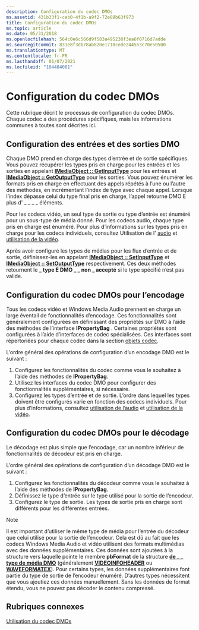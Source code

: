 ```yaml
---
description: Configuration du codec DMOs
ms.assetid: 431b33f1-ceb0-4f1b-a9f2-72e88b63f973
title: Configuration du codec DMOs
ms.topic: article
ms.date: 05/31/2018
ms.openlocfilehash: 564c0e6c566d9f583a495238f3ea6f0716d7adde
ms.sourcegitcommit: 831e8f3db78ab820e1710cede244553c70e50500
ms.translationtype: MT
ms.contentlocale: fr-FR
ms.lasthandoff: 01/07/2021
ms.locfileid: "104484081"
---
```

# <a name="configuring-codec-dmos"></a>Configuration du codec DMOs

Cette rubrique décrit le processus de configuration du codec DMOs. Chaque codec a des procédures spécifiques, mais les informations communes à toutes sont décrites ici.

## <a name="configuring-dmo-inputs-and-outputs"></a>Configuration des entrées et des sorties DMO

Chaque DMO prend en charge des types d’entrée et de sortie spécifiques. Vous pouvez récupérer les types pris en charge pour les entrées et les sorties en appelant [**IMediaObject :: GetInputType**](/previous-versions/windows/desktop/api/mediaobj/nf-mediaobj-imediaobject-getinputtype) pour les entrées et [**IMediaObject :: GetOutputType**](/previous-versions/windows/desktop/api/mediaobj/nf-mediaobj-imediaobject-getoutputtype) pour les sorties. Vous pouvez énumérer les formats pris en charge en effectuant des appels répétés à l’une ou l’autre des méthodes, en incrémentant l’index de type avec chaque appel. Lorsque l’index dépasse celui du type final pris en charge, l’appel retourne DMO E plus d' \_ \_ \_ \_ éléments.

Pour les codecs vidéo, un seul type de sortie ou type d’entrée est énuméré pour un sous-type de média donné. Pour les codecs audio, chaque type pris en charge est énuméré. Pour plus d’informations sur les types pris en charge pour les codecs individuels, consultez Utilisation de l' [audio](workingwithaudio.md) et [utilisation de la vidéo](workingwithvideo.md).

Après avoir configuré les types de médias pour les flux d’entrée et de sortie, définissez-les en appelant [**IMediaObject :: SetInputType**](/previous-versions/windows/desktop/api/mediaobj/nf-mediaobj-imediaobject-setinputtype) et [**IMediaObject :: SetOutputType**](/previous-versions/windows/desktop/api/mediaobj/nf-mediaobj-imediaobject-setoutputtype) respectivement. Ces deux méthodes retournent le **\_ type E DMO \_ \_ non \_ accepté** si le type spécifié n’est pas valide.

## <a name="configuring-the-codec-dmos-for-encoding"></a>Configuration du codec DMOs pour l’encodage

Tous les codecs vidéo et Windows Media Audio prennent en charge un large éventail de fonctionnalités d’encodage. Ces fonctionnalités sont généralement configurées en définissant des propriétés sur DMO à l’aide des méthodes de l’interface **IPropertyBag** . Certaines propriétés sont configurées à l’aide d’interfaces de codec spécialisées. Ces interfaces sont répertoriées pour chaque codec dans la section [objets codec](codecobjects.md).

L’ordre général des opérations de configuration d’un encodage DMO est le suivant :

1.  Configurez les fonctionnalités du codec comme vous le souhaitez à l’aide des méthodes de **IPropertyBag**.
2.  Utilisez les interfaces du codec DMO pour configurer des fonctionnalités supplémentaires, si nécessaire.
3.  Configurez les types d’entrée et de sortie. L’ordre dans lequel les types doivent être configurés varie en fonction des codecs individuels. Pour plus d’informations, consultez [utilisation de l’audio](workingwithaudio.md) et [utilisation de la vidéo](workingwithvideo.md).

## <a name="configuring-the-codec-dmos-for-decoding"></a>Configuration du codec DMOs pour le décodage

Le décodage est plus simple que l’encodage, car un nombre inférieur de fonctionnalités de décodeur est pris en charge.

L’ordre général des opérations de configuration d’un décodage DMO est le suivant :

1.  Configurez les fonctionnalités du décodeur comme vous le souhaitez à l’aide des méthodes de **IPropertyBag**.
2.  Définissez le type d’entrée sur le type utilisé pour la sortie de l’encodeur.
3.  Configurez le type de sortie. Les types de sortie pris en charge sont différents pour les différentes entrées.

> [!Note]  
> Il est important d’utiliser le même type de média pour l’entrée du décodeur que celui utilisé pour la sortie de l’encodeur. Cela est dû au fait que les codecs Windows Media Audio et vidéo utilisent des formats multimédias avec des données supplémentaires. Ces données sont ajoutées à la structure vers laquelle pointe le membre **pbFormat** de la structure [**de \_ \_ type de média DMO**](/previous-versions/windows/desktop/api/mediaobj/ns-mediaobj-dmo_media_type) (généralement [**VIDEOINFOHEADER**](/previous-versions/windows/desktop/api/amvideo/ns-amvideo-videoinfoheader) ou [**WAVEFORMATEX**](/previous-versions/dd757713(v=vs.85))). Pour certains types, les données supplémentaires font partie du type de sortie de l’encodeur énuméré. D’autres types nécessitent que vous ajoutiez ces données manuellement. Sans les données de format étendu, vous ne pouvez pas décoder le contenu compressé.

 

## <a name="related-topics"></a>Rubriques connexes

<dl> <dt>

[Utilisation du codec DMOs](workingwithcodecdmos.md)
</dt> </dl>

 

 
